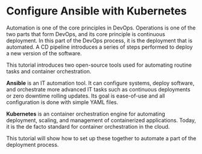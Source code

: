 # Configure Ansible with Kubernetes

Automation is one of the core principles in DevOps. Operations is one of the two parts that form DevOps, and its core principle is continuous deployment. In this part of the DevOps process, it is the deployment that is automated. A CD pipeline introduces a series of steps performed to deploy a new version of the software.

This tutorial introduces two open-source tools used for automating routine tasks and container orchestration.

__Ansible__ is an IT automation tool. It can configure systems, deploy software, and orchestrate more advanced IT tasks such as continuous deployments or zero downtime rolling updates. Its goal is ease-of-use and all configuration is done with simple YAML files.

__Kubernetes__ is an container orchestration engine for automating deployment, scaling, and management of containerized applications. Today, it is the de facto standard for container orchestration in the cloud.

This tutorial will show how to set up these together to automate a part of the deployment process.
